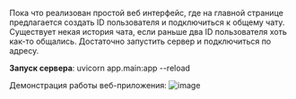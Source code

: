 Пока что реализован простой веб интерфейс, где на главной странице предлагается создать ID пользователя и подключиться к общему чату. Существует некая история чата, если раньше два ID пользователя хоть как-то общались.
Достаточно запустить сервер и подключиться по адресу.

**Запуск сервера**: uvicorn app.main:app --reload

Демонстрация работы веб-приложения: ![image](https://github.com/user-attachments/assets/b03657b3-5bd3-4261-b913-7676b11124b1)
